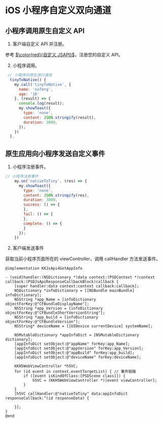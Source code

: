 # iOS 小程序自定义双向通道

## 小程序调用原生自定义 API

1. 客户端自定义 API 并注册。

参考 [$\color{red}{自定义 JSAPI}$](https://gitee.com/ylyk/technology-share/blob/master/mPaas/two-way-channel.md)，注册您的自定义 API。

2. 小程序调用。


```js
 // 小程序向原生进行通信
  tinyToNative() {
    my.call('tinyToNative', {
      name: 'xufeng',
      age: '18'
    }, (result) => {
      console.log(result);
      my.showToast({
        type: 'none',
        content: JSON.stringify(result),
        duration: 3000,
      });
    })
  },
```

## 原生应用向小程序发送自定义事件

1. 小程序注册事件。

```js
// 小程序注册事件
    my.on('nativeToTiny', (res) => {
      my.showToast({
        type: 'none',
        content: JSON.stringify(res),
        duration: 3000,
        success: () => {
        },
        fail: () => {
        },
        complete: () => {
        }
      });
    })
```
2. 客户端发送事件

获取当前小程序页面所在的 viewController，调用 callHandler 方法发送事件。

```objc
@implementation KKJsApi4GetAppInfo

- (void)handler:(NSDictionary *)data context:(PSDContext *)context callback:(PSDJsApiResponseCallbackBlock)callback {
    [super handler:data context:context callback:callback];
    NSDictionary *infoDictionary = [[NSBundle mainBundle] infoDictionary];
    NSString *app_Name = [infoDictionary objectForKey:@"CFBundleDisplayName"];
    NSString *app_Version = [infoDictionary objectForKey:@"CFBundleShortVersionString"];
    NSString *app_build = [infoDictionary objectForKey:@"CFBundleVersion"];
    NSString* deviceName = [[UIDevice currentDevice] systemName];
    
    NSMutableDictionary *appInfoDict = [NSMutableDictionary dictionary];
    [appInfoDict setObject:@"appName" forKey:app_Name];
    [appInfoDict setObject:@"appVersion" forKey:app_Version];
    [appInfoDict setObject:@"appBuild" forKey:app_build];
    [appInfoDict setObject:@"deviceName" forKey:deviceName];
   
    KKH5WebViewController *h5VC;
    for (id event in context.eventTargetList) { // 事件链路
        if ([event isKindOfClass:[PSDScene class]]) {
            h5VC = (KKH5WebViewController *)[event viewController];
        }
    }
    [h5VC callHandler:@"nativeToTiny" data:appInfoDict responseCallback:^(id responseData) {
            
    }];
}
@end 
```



